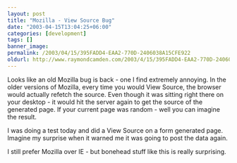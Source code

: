 ```yaml
---
layout: post
title: "Mozilla - View Source Bug"
date: "2003-04-15T13:04:25+06:00"
categories: [development]
tags: []
banner_image: 
permalink: /2003/04/15/395FADD4-EAA2-770D-2406038A15CFE922
oldurl: http://www.raymondcamden.com/2003/4/15/395FADD4-EAA2-770D-2406038A15CFE922
---
```


Looks like an old Mozilla bug is back - one I find extremely annoying. In the older versions of Mozilla, every time you would View Source, the browser would actually refetch the source. Even though it was sitting right there on your desktop - it would hit the server again to get the source of the generated page. If your current page was random - well you can imagine the result. 

I was doing a test today and did a View Source on a form generated page. Imagine my surprise when it warned me it was going to post the data again.

I still prefer Mozilla over IE - but bonehead stuff like this is really surprising.